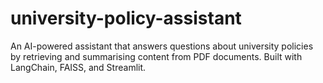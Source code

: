 # university-policy-assistant
An AI-powered assistant that answers questions about university policies by retrieving and summarising content from PDF documents. Built with LangChain, FAISS, and Streamlit.
